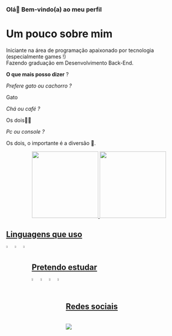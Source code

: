 ### Olá👋 Bem-vindo(a) ao meu perfil <br>
<h1>Um pouco sobre mim</h1>
<p>Iniciante na área de programação apaixonado por tecnologia (especialmente games !)<br> Fazendo graduação em Desenvolvimento Back-End.</p>

<p><b>O que mais posso dizer</b> ?</p> 
<p><i>Prefere gato ou cachorro ?</i><p>
<p>Gato</p>
<p><i>Chá ou café  ?</i><p>
<p>Os dois👍🏻</p>
<p><i>Pc ou console ?</i><p>
<p>Os dois, o importante é a diversão 👀.</p>

<div align="center">
  <a href="https://github.com/ViniciusMassari">
  <img height="180em" src="https://github-readme-stats.vercel.app/api?username=ViniciusMassari&show_icons=true&theme=radical&include_all_commits=true&count_private=true"/>
  <img height="180em" src="https://github-readme-stats.vercel.app/api/top-langs/?username=ViniciusMassari&layout=compact&langs_count=7&theme=radical"/>
</div>
<h2>Linguagens que uso </h2>
<div style="display: inline_block">
<img align="left" width="4%" alt="html" src="https://cdn.jsdelivr.net/gh/devicons/devicon/icons/html5/html5-plain-wordmark.svg" />
<img align="left" width="4%" alt="css" src="https://cdn.jsdelivr.net/gh/devicons/devicon/icons/css3/css3-original.svg" />
 <img align="left" width="4%" alt="javascript" src="https://cdn.jsdelivr.net/gh/devicons/devicon/icons/javascript/javascript-original.svg" />
</div> <br>

<h2>Pretendo estudar </h2>
<div style="display: inline_block">
<img align="left" width="4%" alt="bootstrap" src="https://cdn.jsdelivr.net/gh/devicons/devicon/icons/bootstrap/bootstrap-original-wordmark.svg" />
<img align="left" width="4%" alt="react" src="https://cdn.jsdelivr.net/gh/devicons/devicon/icons/react/react-original-wordmark.svg" />
<img align="left" width="4%" alt="mysql" src="https://cdn.jsdelivr.net/gh/devicons/devicon/icons/mysql/mysql-original-wordmark.svg" />
<img align="left" width="4%" alt="typescript" src="https://cdn.jsdelivr.net/gh/devicons/devicon/icons/typescript/typescript-original.svg" />
</div> <br> <br>
<h2>Redes sociais</h2> <br>
 <a href="https://www.linkedin.com/in/viniciusmassari/" target="_blank"><img src="https://img.shields.io/badge/-LinkedIn-%230077B5?style=for-the-badge&logo=linkedin&logoColor=white" target="_blank"></a> 






